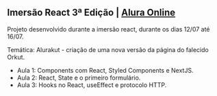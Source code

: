 
## Imersão React 3ª Edição | [Alura Online](https://www.alura.com.br/)

Projeto desenvolvido durante a imersão react, durante os dias 12/07 até 16/07.

Temática: Alurakut - criação de uma nova versão da página do falecido Orkut.

- Aula 1: Components com React, Styled Components e NextJS.
- Aula 2: React, State e o primeiro formulário.
- Aula 3: Hooks no React, useEffect e protocolo HTTP.
